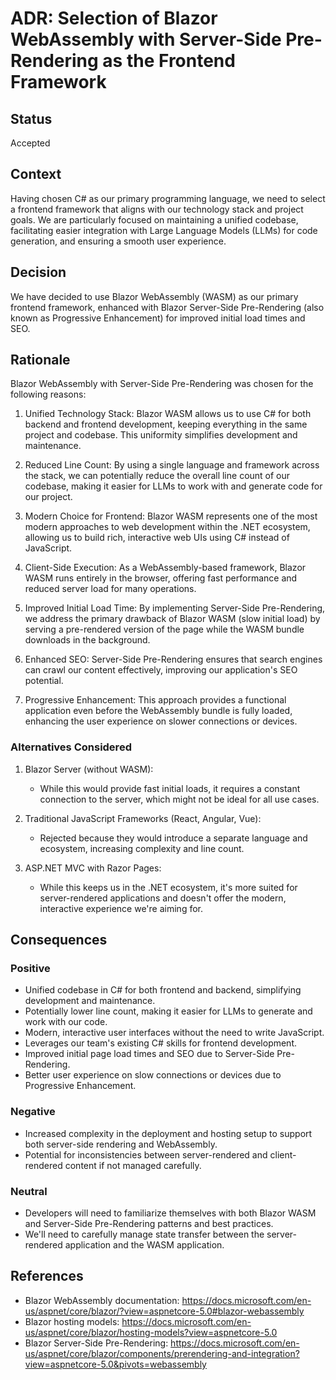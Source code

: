 # ADR: Selection of Blazor WebAssembly with Server-Side Pre-Rendering as the Frontend Framework

## Status

Accepted

## Context

Having chosen C# as our primary programming language, we need to select a frontend framework that aligns with our technology stack and project goals. We are particularly focused on maintaining a unified codebase, facilitating easier integration with Large Language Models (LLMs) for code generation, and ensuring a smooth user experience.

## Decision

We have decided to use Blazor WebAssembly (WASM) as our primary frontend framework, enhanced with Blazor Server-Side Pre-Rendering (also known as Progressive Enhancement) for improved initial load times and SEO.

## Rationale

Blazor WebAssembly with Server-Side Pre-Rendering was chosen for the following reasons:

1. Unified Technology Stack: Blazor WASM allows us to use C# for both backend and frontend development, keeping everything in the same project and codebase. This uniformity simplifies development and maintenance.

2. Reduced Line Count: By using a single language and framework across the stack, we can potentially reduce the overall line count of our codebase, making it easier for LLMs to work with and generate code for our project.

3. Modern Choice for Frontend: Blazor WASM represents one of the most modern approaches to web development within the .NET ecosystem, allowing us to build rich, interactive web UIs using C# instead of JavaScript.

4. Client-Side Execution: As a WebAssembly-based framework, Blazor WASM runs entirely in the browser, offering fast performance and reduced server load for many operations.

5. Improved Initial Load Time: By implementing Server-Side Pre-Rendering, we address the primary drawback of Blazor WASM (slow initial load) by serving a pre-rendered version of the page while the WASM bundle downloads in the background.

6. Enhanced SEO: Server-Side Pre-Rendering ensures that search engines can crawl our content effectively, improving our application's SEO potential.

7. Progressive Enhancement: This approach provides a functional application even before the WebAssembly bundle is fully loaded, enhancing the user experience on slower connections or devices.

### Alternatives Considered

1. Blazor Server (without WASM):
   - While this would provide fast initial loads, it requires a constant connection to the server, which might not be ideal for all use cases.

2. Traditional JavaScript Frameworks (React, Angular, Vue):
   - Rejected because they would introduce a separate language and ecosystem, increasing complexity and line count.

3. ASP.NET MVC with Razor Pages:
   - While this keeps us in the .NET ecosystem, it's more suited for server-rendered applications and doesn't offer the modern, interactive experience we're aiming for.

## Consequences

### Positive

- Unified codebase in C# for both frontend and backend, simplifying development and maintenance.
- Potentially lower line count, making it easier for LLMs to generate and work with our code.
- Modern, interactive user interfaces without the need to write JavaScript.
- Leverages our team's existing C# skills for frontend development.
- Improved initial page load times and SEO due to Server-Side Pre-Rendering.
- Better user experience on slow connections or devices due to Progressive Enhancement.

### Negative

- Increased complexity in the deployment and hosting setup to support both server-side rendering and WebAssembly.
- Potential for inconsistencies between server-rendered and client-rendered content if not managed carefully.

### Neutral

- Developers will need to familiarize themselves with both Blazor WASM and Server-Side Pre-Rendering patterns and best practices.
- We'll need to carefully manage state transfer between the server-rendered application and the WASM application.

## References

- Blazor WebAssembly documentation: https://docs.microsoft.com/en-us/aspnet/core/blazor/?view=aspnetcore-5.0#blazor-webassembly
- Blazor hosting models: https://docs.microsoft.com/en-us/aspnet/core/blazor/hosting-models?view=aspnetcore-5.0
- Blazor Server-Side Pre-Rendering: https://docs.microsoft.com/en-us/aspnet/core/blazor/components/prerendering-and-integration?view=aspnetcore-5.0&pivots=webassembly